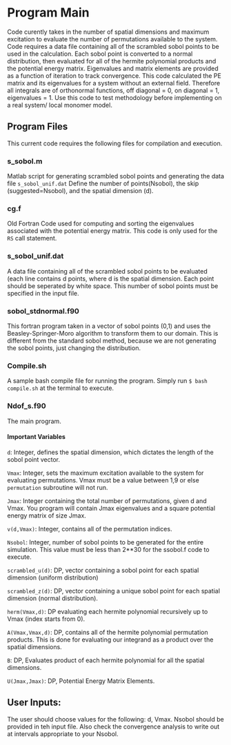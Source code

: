 # Program Main
Code curently takes in the number of spatial dimensions and maximum excitation to evaluate the number of permutations available to the system. 
Code requires a data file containing all of the scrambled sobol points to be used in the calculation. 
Each sobol point is converted to a normal distribution, then evaluated for all of the hermite polynomial products and the potential energy matrix. 
Eigenvalues and matrix elements are provided as a function of iteration to track convergence. 
This code calculated the PE matrix and its eigenvalues for a system without an external field.
Therefore all integrals are of orthonormal functions, off diagonal = 0, on diagonal = 1, eigenvalues = 1. 
Use this code to test methodology before implementing on a real system/ local monomer model. 

## Program Files
This current code requires the following files for compilation and execution.

### s_sobol.m
Matlab script for generating scrambled sobol points and generating the data file `s_sobol_unif.dat`
Define the number of points(Nsobol), the skip (suggested=Nsobol), and the spatial dimension (d).

### cg.f
Old Fortran Code used for computing and sorting the eigenvalues associated with the potential energy matrix. 
This code is only used for the `RS` call statement.

### s_sobol_unif.dat
A data file containing all of the scrambled sobol points to be evaluated (each line contains d points, where d is the spatial dimension. Each point should be seperated by white space. 
This number of sobol points must be specified in the input file.

### sobol_stdnormal.f90
This fortran program taken in a vector of sobol points (0,1) and uses the Beasley-Springer-Moro algorithm to transform them to our domain. 
This is different from the standard sobol method, because we are not generating the sobol points, just changing the distribution. 

### Compile.sh
A sample bash compile file for running the program. Simply run
`$ bash compile.sh` at the terminal to execute.

### Ndof_s.f90
The main program. 

#### Important Variables
`d`: Integer, defines the spatial dimension, which dictates the length of the sobol point vector. 

`Vmax`: Integer, sets the maximum excitation available to the system for evaluating permutations.
Vmax must be a value between 1,9 or else `permutation` subroutine will not run. 

`Jmax`: Integer containing the total number of permutations, given d and Vmax. 
You program will contain Jmax eigenvalues and a square potential energy matrix of size Jmax.

`v(d,Vmax)`: Integer, contains all of the permutation indices.

`Nsobol`: Integer, number of sobol points to be generated for the entire simulation.
This value must be less than 2**30 for the ssobol.f code to execute. 

`scrambled_u(d)`: DP, vector containing a sobol point for each spatial dimension (uniform distribution) 

`scrambled_z(d)`: DP, vector containing a unique sobol point for each spatial dimension (normal distribution).

`herm(Vmax,d)`: DP evaluating each hermite polynomial recursively up to Vmax (index starts from 0). 

`A(Vmax,Vmax,d)`: DP, contains all of the hermite polynomial permutation products. 
This is done for evaluating our integrand as a product over the spatial dimensions. 

`B`: DP, Evaluates product of each hermite polynomial for all the spatial dimensions. 

`U(Jmax,Jmax)`: DP, Potential Energy Matrix Elements. 

## User Inputs:
The user should choose values for the following:
d, Vmax.
Nsobol should be provided in teh input file. 
Also check the convergence analysis to write out at intervals appropriate to your Nsobol. 
